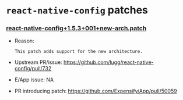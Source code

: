 # `react-native-config` patches

### [react-native-config+1.5.3+001+new-arch.patch](react-native-config+1.5.3+001+new-arch.patch)

- Reason:
  
    ```
    This patch adds support for the new architecture.
    ```
  
- Upstream PR/issue: https://github.com/lugg/react-native-config/pull/732
- E/App issue: NA
- PR introducing patch: https://github.com/Expensify/App/pull/50059